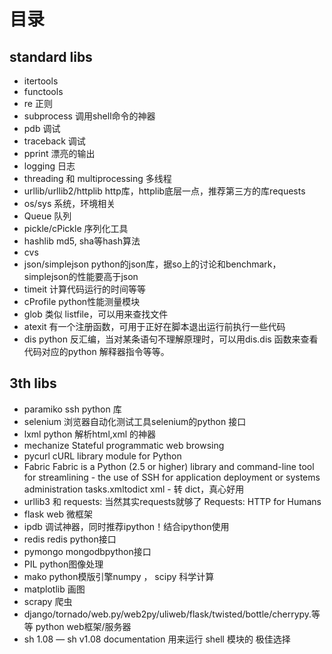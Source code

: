 # 目录

## standard libs

- itertools 
- functools 
- re 正则
- subprocess 调用shell命令的神器
- pdb 调试
- traceback 调试
- pprint 漂亮的输出
- logging 日志
- threading 和 multiprocessing  多线程
- urllib/urllib2/httplib  http库，httplib底层一点，推荐第三方的库requests
- os/sys 系统，环境相关
- Queue 队列
- pickle/cPickle 序列化工具
- hashlib md5, sha等hash算法
- cvs
- json/simplejson  python的json库，据so上的讨论和benchmark，simplejson的性能要高于json
- timeit 计算代码运行的时间等等
- cProfile python性能测量模块
- glob 类似 listfile，可以用来查找文件
- atexit 有一个注册函数，可用于正好在脚本退出运行前执行一些代码
- dis python 反汇编，当对某条语句不理解原理时，可以用dis.dis 函数来查看代码对应的python 解释器指令等等。

## 3th libs

- paramiko ssh python 库
- selenium 浏览器自动化测试工具selenium的python 接口
- lxml python 解析html,xml 的神器
- mechanize Stateful programmatic web browsing
- pycurl  cURL library module for Python
- Fabric  Fabric is a Python (2.5 or higher) library and command-line tool for streamlining - the use of SSH for application deployment or systems administration tasks.xmltodict xml - 转 dict，真心好用
- urllib3 和 requests: 当然其实requests就够了 Requests: HTTP for Humans
- flask web 微框架 
- ipdb 调试神器，同时推荐ipython！结合ipython使用
- redis redis python接口
- pymongo mongodbpython接口
- PIL python图像处理
- mako  python模版引擎numpy ， scipy 科学计算
- matplotlib 画图
- scrapy 爬虫
- django/tornado/web.py/web2py/uliweb/flask/twisted/bottle/cherrypy.等等 python web框架/服务器
- sh 1.08 — sh v1.08 documentation 用来运行 shell 模块的 极佳选择 

<!-- 
sh
argparse
collections
functools
glob
multiprocessing
os
Queue
SimpleHTTPServer
subprocess
threading 
-->

